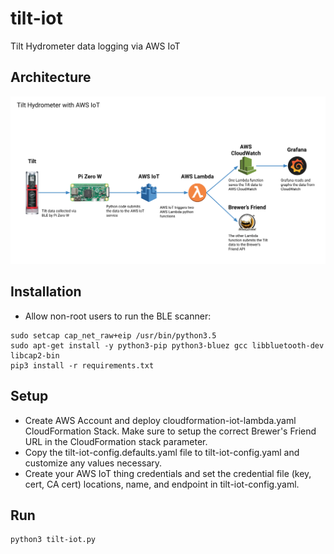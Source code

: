# tilt-iot
Tilt Hydrometer data logging via AWS IoT

## Architecture
![Overview](https://github.com/viyh/tilt-iot/raw/master/tilt-iot.png "Architecture Overview")

## Installation
* Allow non-root users to run the BLE scanner:
```
sudo setcap cap_net_raw+eip /usr/bin/python3.5
sudo apt-get install -y python3-pip python3-bluez gcc libbluetooth-dev libcap2-bin
pip3 install -r requirements.txt
```

## Setup
* Create AWS Account and deploy cloudformation-iot-lambda.yaml CloudFormation Stack. Make sure to setup the correct Brewer's Friend URL in the CloudFormation stack parameter.
* Copy the tilt-iot-config.defaults.yaml file to tilt-iot-config.yaml and customize any values necessary.
* Create your AWS IoT thing credentials and set the credential file (key, cert, CA cert) locations, name, and endpoint in tilt-iot-config.yaml.

## Run
```
python3 tilt-iot.py
```
